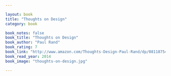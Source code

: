 ```yaml
---

layout: book
title: "Thoughts on Design"
category: book

book_notes: false
book_title: "Thoughts on Design"
book_author: "Paul Rand"
book_rating: 7
book_link: "http://www.amazon.com/Thoughts-Design-Paul-Rand/dp/081187544X/"
book_read_year: 2014
book_image: "thoughts-on-design.jpg"

---
```

